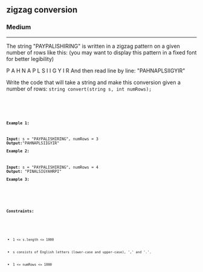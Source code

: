 <h2> zigzag conversion</h2><h3>Medium</h3><hr><div><p>The string "PAYPALISHIRING" is written in a zigzag pattern on a given number of rows like this: (you may want to display this pattern in a fixed font for better legibility)

P   A   H   N
A P L S I I G
Y   I   R
And then read line by line: "PAHNAPLSIIGYIR"

Write the code that will take a string and make this conversion given a number of rows: <code>string convert(string s, int numRows); <code></p>


<p>&nbsp;</p>
<p><strong>Example 1:</strong></p>
<pre><strong>Input:</strong> s = "PAYPALISHIRING", numRows = 3
<strong>Output:</strong>"PAHNAPLSIIGYIR" 
</pre><p><strong>Example 2:</strong></p>
<pre><strong>Input:</strong> s = "PAYPALISHIRING", numRows = 4
<strong>Output:</strong> "PINALSIGYAHRPI"
</pre><p><strong>Example 3:</strong></p>
<p>&nbsp;</p>
<p><strong>Constraints:</strong></p>

<ul>
	<li><code>1 &lt;= s.length &lt;= 1000</code></li>
	<li><code>s consists of English letters (lower-case and upper-case), ',' and '.'.</code></li>
	<li><code>1 <= numRows <= 1000</code></li>

</ul>
</div>

